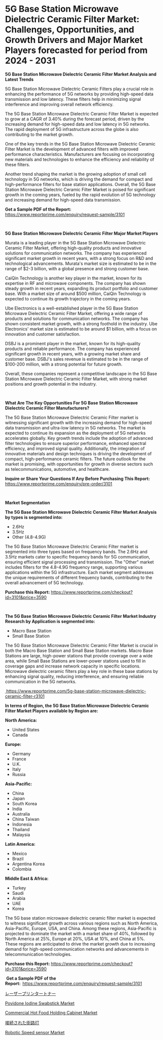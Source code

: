 <p><h1>5G Base Station Microwave Dielectric Ceramic Filter Market: Challenges, Opportunities, and Growth Drivers and Major Market Players forecasted for period from 2024 - 2031</h1></p><p><strong>5G Base Station Microwave Dielectric Ceramic Filter Market Analysis and Latest Trends</strong></p>
<p><p>5G Base Station Microwave Dielectric Ceramic Filters play a crucial role in enhancing the performance of 5G networks by providing high-speed data transmission and low latency. These filters help in minimizing signal interference and improving overall network efficiency.</p><p>The 5G Base Station Microwave Dielectric Ceramic Filter Market is expected to grow at a CAGR of 3.40% during the forecast period, driven by the increasing demand for high-speed data and low latency in 5G networks. The rapid deployment of 5G infrastructure across the globe is also contributing to the market growth.</p><p>One of the key trends in the 5G Base Station Microwave Dielectric Ceramic Filter Market is the development of advanced filters with improved performance characteristics. Manufacturers are focusing on incorporating new materials and technologies to enhance the efficiency and reliability of these filters.</p><p>Another trend shaping the market is the growing adoption of small cell technology in 5G networks, which is driving the demand for compact and high-performance filters for base station applications. Overall, the 5G Base Station Microwave Dielectric Ceramic Filter Market is poised for significant growth in the coming years, fueled by the rapid evolution of 5G technology and increasing demand for high-speed data transmission.</p></p>
<p><strong>Get a Sample PDF of the Report:&nbsp;</strong> <a href="https://www.reportprime.com/enquiry/request-sample/3101">https://www.reportprime.com/enquiry/request-sample/3101</a></p>
<p>&nbsp;</p>
<p><strong>5G Base Station Microwave Dielectric Ceramic Filter Major Market Players</strong></p>
<p><p>Murata is a leading player in the 5G Base Station Microwave Dielectric Ceramic Filter Market, offering high-quality products and innovative solutions for communication networks. The company has experienced significant market growth in recent years, with a strong focus on R&D and technological advancements. Murata's market size is estimated to be in the range of $2-3 billion, with a global presence and strong customer base.</p><p>CaiQin Technology is another key player in the market, known for its expertise in RF and microwave components. The company has shown steady growth in recent years, expanding its product portfolio and customer base. With a market size of around $500 million, CaiQin Technology is expected to continue its growth trajectory in the coming years.</p><p>Ube Electronics is a well-established player in the 5G Base Station Microwave Dielectric Ceramic Filter Market, offering a wide range of products and solutions for communication networks. The company has shown consistent market growth, with a strong foothold in the industry. Ube Electronics' market size is estimated to be around $1 billion, with a focus on innovation and customer satisfaction.</p><p>DSBJ is a prominent player in the market, known for its high-quality products and reliable performance. The company has experienced significant growth in recent years, with a growing market share and customer base. DSBJ's sales revenue is estimated to be in the range of $100-200 million, with a strong potential for future growth.</p><p>Overall, these companies represent a competitive landscape in the 5G Base Station Microwave Dielectric Ceramic Filter Market, with strong market positions and growth potential in the industry.</p></p>
<p>&nbsp;</p>
<p><strong>What Are The Key Opportunities For 5G Base Station Microwave Dielectric Ceramic Filter Manufacturers?</strong></p>
<p><p>The 5G Base Station Microwave Dielectric Ceramic Filter market is witnessing significant growth with the increasing demand for high-speed data transmission and ultra-low latency in 5G networks. The market is expected to continue its expansion as the deployment of 5G networks accelerates globally. Key growth trends include the adoption of advanced filter technologies to ensure superior performance, enhanced spectral efficiency, and improved signal quality. Additionally, the integration of innovative materials and design techniques is driving the development of compact, high-performance ceramic filters. The future outlook for the market is promising, with opportunities for growth in diverse sectors such as telecommunications, automotive, and healthcare.</p></p>
<p><strong>Inquire or Share Your Questions If Any Before Purchasing This Report:</strong> <a href="https://www.reportprime.com/enquiry/pre-order/3101">https://www.reportprime.com/enquiry/pre-order/3101</a></p>
<p>&nbsp;</p>
<p><strong>Market Segmentation</strong></p>
<p><strong>The 5G Base Station Microwave Dielectric Ceramic Filter Market Analysis by types is segmented into:</strong></p>
<p><ul><li>2.6Hz</li><li>3.5Hz</li><li>Other (4.8-4.9G)</li></ul></p>
<p><p>The 5G Base Station Microwave Dielectric Ceramic Filter market is segmented into three types based on frequency bands. The 2.6Hz and 3.5Hz markets cater to specific frequency bands for 5G communication, ensuring efficient signal processing and transmission. The "Other" market includes filters for the 4.8-4.9G frequency range, supporting various applications within the 5G infrastructure. Each market segment addresses the unique requirements of different frequency bands, contributing to the overall advancement of 5G technology.</p></p>
<p><strong>Purchase this Report:&nbsp;</strong><a href="https://www.reportprime.com/checkout?id=3101&price=3590">https://www.reportprime.com/checkout?id=3101&price=3590</a></p>
<p>&nbsp;</p>
<p><strong>The 5G Base Station Microwave Dielectric Ceramic Filter Market Industry Research by Application is segmented into:</strong></p>
<p><ul><li>Macro Base Station</li><li>Small Base Station</li></ul></p>
<p><p>The 5G Base Station Microwave Dielectric Ceramic Filter Market is crucial in both the Macro Base Station and Small Base Station markets. Macro Base Stations are large, high-power stations that provide coverage over a wide area, while Small Base Stations are lower-power stations used to fill in coverage gaps and increase network capacity in specific locations. Microwave dielectric ceramic filters play a key role in these base stations by enhancing signal quality, reducing interference, and ensuring reliable communication in the 5G networks.</p></p>
<p><a href="https://www.reportprime.com/5g-base-station-microwave-dielectric-ceramic-filter-r3101">&nbsp;https://www.reportprime.com/5g-base-station-microwave-dielectric-ceramic-filter-r3101</a></p>
<p><strong>In terms of Region, the 5G Base Station Microwave Dielectric Ceramic Filter Market Players available by Region are:</strong></p>
<p>
    <p> <strong> North America: </strong>
        <ul>
            <li>United States</li>
            <li>Canada</li>
        </ul>
        </p> 
    <p> <strong> Europe: </strong>
        <ul>
            <li>Germany</li>
            <li>France</li>
            <li>U.K.</li>
            <li>Italy</li>
            <li>Russia</li>
        </ul>
        </p> 
    <p> <strong> Asia-Pacific: </strong>
        <ul>
            <li>China</li>
            <li>Japan</li>
            <li>South Korea</li>
            <li>India</li>
            <li>Australia</li>
            <li>China Taiwan</li>
            <li>Indonesia</li>
            <li>Thailand</li>
            <li>Malaysia</li>
        </ul>
        </p> 
    <p> <strong> Latin America: </strong>
        <ul>
            <li>Mexico</li>
            <li>Brazil</li>
            <li>Argentina Korea</li>
            <li>Colombia</li>
        </ul>
        </p> 
    <p> <strong> Middle East & Africa: </strong>
        <ul>
            <li>Turkey</li>
            <li>Saudi</li>
            <li>Arabia</li>
            <li>UAE</li>
            <li>Korea</li>
        </ul>
    </p>
    </p>
<p><p>The 5G base station microwave dielectric ceramic filter market is expected to witness significant growth across various regions such as North America, Asia-Pacific, Europe, USA, and China. Among these regions, Asia-Pacific is projected to dominate the market with a market share of 40%, followed by North America at 25%, Europe at 20%, USA at 10%, and China at 5%. These regions are anticipated to drive the market growth due to increasing demand for high-speed communication networks and advancements in telecommunication technologies.</p></p>
<p><strong>Purchase this Report: </strong><a href="https://www.reportprime.com/checkout?id=3101&price=3590">https://www.reportprime.com/checkout?id=3101&price=3590</a></p>
<p>&nbsp;<strong>Get a Sample PDF of the Report:&nbsp;&nbsp;</strong><a href="https://www.reportprime.com/enquiry/request-sample/3101">https://www.reportprime.com/enquiry/request-sample/3101</a></p>
<p><strong></strong></p>
<p><p><a href="https://medium.com/@camilcosta76856/%E3%83%AC%E3%83%BC%E3%82%B6%E3%83%BC%E3%83%97%E3%83%AA%E3%83%B3%E3%82%BF%E3%83%BC%E3%83%88%E3%83%8A%E3%83%BC%E7%94%A3%E6%A5%AD%E3%81%AE%E5%88%86%E6%9E%90%E3%83%AC%E3%83%9D%E3%83%BC%E3%83%88-%E5%B8%82%E5%A0%B4%E8%A6%8F%E6%A8%A1%E3%81%AF-2024%E5%B9%B4%E3%81%8B%E3%82%892031%E5%B9%B4%E3%81%BE%E3%81%A7%E3%81%AE%E6%9C%9F%E9%96%93%E3%81%AB-cagr%E3%81%8C11-6-%E3%81%A7%E6%88%90%E9%95%B7%E3%81%97%E3%81%A6%E3%81%8A%E3%82%8A-%E3%82%A2%E3%83%97%E3%83%AA%E3%82%B1%E3%83%BC%E3%82%B7%E3%83%A7%E3%83%B3-%E3%82%BF%E3%82%A4%E3%83%97-%E5%9C%B0%E5%9F%9F%E5%88%A5%E3%81%AB%E4%BA%88%E6%B8%AC%E3%81%95%E3%82%8C%E3%81%A6%E3%81%84%E3%81%BE%E3%81%99-352ec271edb5">レーザープリンタートナー</a></p><p><a href="https://issuu.com/reportprime-2/docs/povidone-iodine-swabstick-market-size-2030.pptx">Povidone Iodine Swabstick Market</a></p><p><a href="https://medium.com/@alan.buckland656/analyzing-commercial-hot-food-holding-cabinet-market-dynamics-and-growth-drivers-and-forecasted-for-baa64d034c9d">Commercial Hot Food Holding Cabinet Market</a></p><p><a href="https://medium.com/@rockcod61/2024%E5%B9%B4%E3%81%8B%E3%82%892031%E5%B9%B4%E3%81%BE%E3%81%A7%E3%81%AE%E3%81%A4%E3%81%AA%E3%81%8C%E3%81%A3%E3%81%9F%E8%A1%97%E8%B7%AF%E7%81%AF%E5%B8%82%E5%A0%B4%E3%81%AE%E8%A6%8B%E9%80%9A%E3%81%97%E3%81%A8%E4%BA%88%E6%B8%AC-821218556d9a">接続された街路灯</a></p><p><a href="https://github.com/goodweq44/Market-Research-Report-List-1/blob/main/robotic-speed-sensor-market.md">Robotic Speed sensor Market</a></p></p>